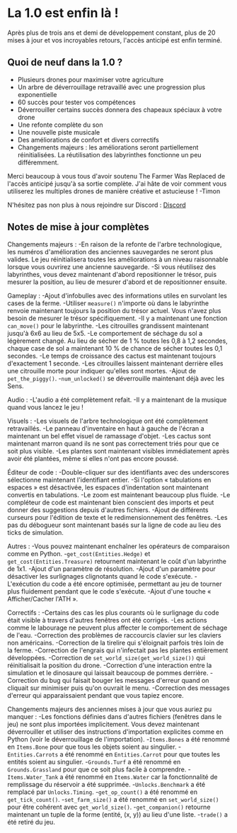 # La 1.0 est enfin là !
Après plus de trois ans et demi de développement constant, plus de 20 mises à jour et vos incroyables retours, l'accès anticipé est enfin terminé.

## Quoi de neuf dans la 1.0 ?
- Plusieurs drones pour maximiser votre agriculture
- Un arbre de déverrouillage retravaillé avec une progression plus exponentielle
- 60 succès pour tester vos compétences
- Déverrouiller certains succès donnera des chapeaux spéciaux à votre drone
- Une refonte complète du son
- Une nouvelle piste musicale
- Des améliorations de confort et divers correctifs
- Changements majeurs : les améliorations seront partiellement réinitialisées. La réutilisation des labyrinthes fonctionne un peu différemment.

Merci beaucoup à vous tous d'avoir soutenu The Farmer Was Replaced de l'accès anticipé jusqu'à sa sortie complète. 
J'ai hâte de voir comment vous utiliserez les multiples drones de manière créative et astucieuse !
-Timon

N'hésitez pas non plus à nous rejoindre sur Discord : 
[Discord](https://discord.com/invite/kj33cJkeJn)

## Notes de mise à jour complètes
Changements majeurs :
-En raison de la refonte de l'arbre technologique, les numéros d'amélioration des anciennes sauvegardes ne seront plus valides. Le jeu réinitialisera toutes les améliorations à un niveau raisonnable lorsque vous ouvrirez une ancienne sauvegarde.
-Si vous réutilisez des labyrinthes, vous devez maintenant d'abord repositionner le trésor, puis mesurer la position, au lieu de mesurer d'abord et de repositionner ensuite.

Gameplay :
-Ajout d'infobulles avec des informations utiles en survolant les cases de la ferme.
-Utiliser `measure()` n'importe où dans le labyrinthe renvoie maintenant toujours la position du trésor actuel. Vous n'avez plus besoin de mesurer le trésor spécifiquement.
-Il y a maintenant une fonction `can_move()` pour le labyrinthe.
-Les citrouilles grandissent maintenant jusqu'à 6x6 au lieu de 5x5.
-Le comportement de séchage du sol a légèrement changé. Au lieu de sécher de 1 % toutes les 0,8 à 1,2 secondes, chaque case de sol a maintenant 10 % de chance de sécher toutes les 0,1 secondes.
-Le temps de croissance des cactus est maintenant toujours d'exactement 1 seconde.
-Les citrouilles laissent maintenant derrière elles une citrouille morte pour indiquer qu'elles sont mortes.
-Ajout de `pet_the_piggy()`.
-`num_unlocked()` se déverrouille maintenant déjà avec les Sens.

Audio :
-L'audio a été complètement refait.
-Il y a maintenant de la musique quand vous lancez le jeu !

Visuels :
-Les visuels de l'arbre technologique ont été complètement retravaillés.
-Le panneau d'inventaire en haut à gauche de l'écran a maintenant un bel effet visuel de ramassage d'objet.
-Les cactus sont maintenant marron quand ils ne sont pas correctement triés pour que ce soit plus visible.
-Les plantes sont maintenant visibles immédiatement après avoir été plantées, même si elles n'ont pas encore poussé.

Éditeur de code :
-Double-cliquer sur des identifiants avec des underscores sélectionne maintenant l'identifiant entier.
-Si l'option « tabulations en espaces » est désactivée, les espaces d'indentation sont maintenant convertis en tabulations.
-Le zoom est maintenant beaucoup plus fluide.
-Le compléteur de code est maintenant bien conscient des imports et peut donner des suggestions depuis d'autres fichiers.
-Ajout de différents curseurs pour l'édition de texte et le redimensionnement des fenêtres.
-Les pas du débogueur sont maintenant basés sur la ligne de code au lieu des ticks de simulation.

Autres :
-Vous pouvez maintenant enchaîner les opérateurs de comparaison comme en Python.
-`get_cost(Entities.Hedge)` et `get_cost(Entities.Treasure)` retournent maintenant le coût d'un labyrinthe de 1x1.
-Ajout d'un paramètre de résolution.
-Ajout d'un paramètre pour désactiver les surlignages clignotants quand le code s'exécute.
-L'exécution du code a été encore optimisée, permettant au jeu de tourner plus fluidement pendant que le code s'exécute.
-Ajout d'une touche « Afficher/Cacher l'ATH ».

Correctifs :
-Certains des cas les plus courants où le surlignage du code était visible à travers d'autres fenêtres ont été corrigés.
-Les actions comme le labourage ne peuvent plus affecter le comportement de séchage de l'eau.
-Correction des problèmes de raccourcis clavier sur les claviers non américains.
-Correction de la tirelire qui s'éloignait parfois très loin de la ferme.
-Correction de l'engrais qui n'infectait pas les plantes entièrement développées.
-Correction de `set_world_size(get_world_size())` qui réinitialisait la position du drone.
-Correction d'une interaction entre la simulation et le dinosaure qui laissait beaucoup de pommes derrière.
-Correction du bug qui faisait bouger les messages d'erreur quand on cliquait sur minimiser puis qu'on ouvrait le menu.
-Correction des messages d'erreur qui apparaissaient pendant que vous tapiez encore.

Changements majeurs des anciennes mises à jour que vous auriez pu manquer :
-Les fonctions définies dans d'autres fichiers (fenêtres dans le jeu) ne sont plus importées implicitement. Vous devez maintenant déverrouiller et utiliser des instructions d'importation explicites comme en Python (voir le déverrouillage de l'importation).
-`Items.Bones` a été renommé en `Items.Bone` pour que tous les objets soient au singulier.
-`Entities.Carrots` a été renommé en `Entities.Carrot` pour que toutes les entités soient au singulier.
-`Grounds.Turf` a été renommé en `Grounds.Grassland` pour que ce soit plus facile à comprendre.
-`Items.Water_Tank` a été renommé en `Items.Water` car la fonctionnalité de remplissage du réservoir a été supprimée.
-`Unlocks.Benchmark` a été remplacé par `Unlocks.Timing`.
-`get_op_count()` a été renommé en `get_tick_count()`.
-`set_farm_size()` a été renommé en `set_world_size()` pour être cohérent avec `get_world_size()`.
-`get_companion()` retourne maintenant un tuple de la forme (entité, (x, y)) au lieu d'une liste.
-`trade()` a été retiré du jeu.